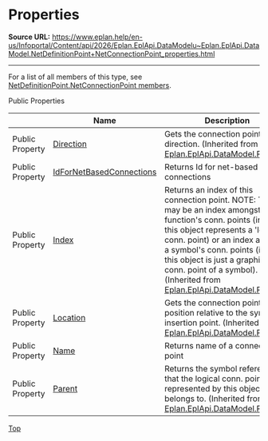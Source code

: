 # Properties

**Source URL:** https://www.eplan.help/en-us/Infoportal/Content/api/2026/Eplan.EplApi.DataModelu~Eplan.EplApi.DataModel.NetDefinitionPoint+NetConnectionPoint_properties.html

---

For a list of all members of this type, see [NetDefinitionPoint.NetConnectionPoint members](Eplan.EplApi.DataModelu~Eplan.EplApi.DataModel.NetDefinitionPoint+NetConnectionPoint_members.html).

Public Properties

|  | Name | Description |
| --- | --- | --- |
| Public Property | [Direction](Eplan.EplApi.DataModelu~Eplan.EplApi.DataModel.PinBase~Direction.html) | Gets the connection point's direction. (Inherited from [Eplan.EplApi.DataModel.PinBase](Eplan.EplApi.DataModelu~Eplan.EplApi.DataModel.PinBase.html)) |
| Public Property | [IdForNetBasedConnections](Eplan.EplApi.DataModelu~Eplan.EplApi.DataModel.NetDefinitionPoint+NetConnectionPoint~IdForNetBasedConnections.html) | Returns Id for net-based connections |
| Public Property | [Index](Eplan.EplApi.DataModelu~Eplan.EplApi.DataModel.PinBase~Index.html) | Returns an index of this connection point. NOTE: This may be an index amongst a function's conn. points (in case this object represents a 'logical' conn. point) or an index amongst a symbol's conn. points (in case this object is just a graphical conn. point of a symbol). (Inherited from [Eplan.EplApi.DataModel.PinBase](Eplan.EplApi.DataModelu~Eplan.EplApi.DataModel.PinBase.html)) |
| Public Property | [Location](Eplan.EplApi.DataModelu~Eplan.EplApi.DataModel.PinBase~Location.html) | Gets the connection point's position relative to the symbol's insertion point. (Inherited from [Eplan.EplApi.DataModel.PinBase](Eplan.EplApi.DataModelu~Eplan.EplApi.DataModel.PinBase.html)) |
| Public Property | [Name](Eplan.EplApi.DataModelu~Eplan.EplApi.DataModel.NetDefinitionPoint+NetConnectionPoint~Name.html) | Returns name of a connection point |
| Public Property | [Parent](Eplan.EplApi.DataModelu~Eplan.EplApi.DataModel.PinBase~Parent.html) | Returns the symbol reference that the logical conn. point represented by this object belongs to. (Inherited from [Eplan.EplApi.DataModel.PinBase](Eplan.EplApi.DataModelu~Eplan.EplApi.DataModel.PinBase.html)) |

[Top](#top)
